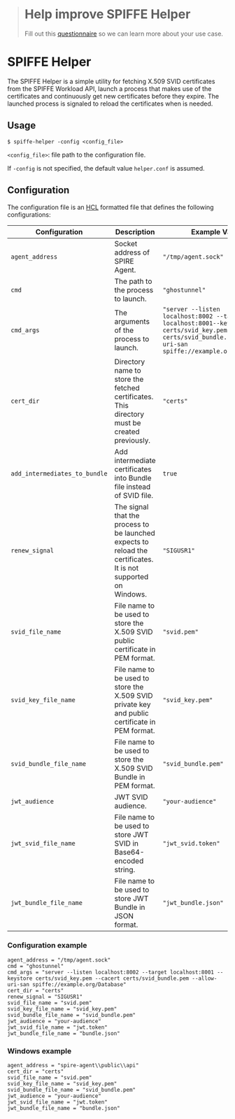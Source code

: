 > # Help improve SPIFFE Helper
>
> Fill out this [questionnaire](https://docs.google.com/forms/d/1MwHyAiLXnGuUpymwBCfBJei25lur2jaD-056L5Hp1Js) so we can learn more about your use case.

# SPIFFE Helper

The SPIFFE Helper is a simple utility for fetching X.509 SVID certificates from the SPIFFE Workload API, launch a process that makes use of the certificates and continuously get new certificates before they expire. The launched process is signaled to reload the certificates when is needed.

## Usage
`$ spiffe-helper -config <config_file>`

`<config_file>`: file path to the configuration file.

If `-config` is not specified, the default value `helper.conf` is assumed. 

## Configuration
The configuration file is an [HCL](https://github.com/hashicorp/hcl) formatted file that defines the following configurations:

 |Configuration             | Description                                                                                    | Example Value |
 |--------------------------|------------------------------------------------------------------------------------------------| ------------- |
 |`agent_address`           | Socket address of SPIRE Agent.                                                                                 | `"/tmp/agent.sock"`  |
 |`cmd`                     | The path to the process to launch.                                                                             | `"ghostunnel"`       |
 |`cmd_args`                | The arguments of the process to launch.                                                                        | `"server --listen localhost:8002 --target localhost:8001--keystore certs/svid_key.pem --cacert certs/svid_bundle.pem --allow-uri-san spiffe://example.org/Database"` |
 |`cert_dir`                | Directory name to store the fetched certificates. This directory must be created previously.                   | `"certs"`            |
 |`add_intermediates_to_bundle`| Add intermediate certificates into Bundle file instead of SVID file.                                        | `true`               |
 |`renew_signal`            | The signal that the process to be launched expects to reload the certificates. It is not supported on Windows. | `"SIGUSR1"`          |
 |`svid_file_name`          | File name to be used to store the X.509 SVID public certificate in PEM format.                                 | `"svid.pem"`         |
 |`svid_key_file_name`      | File name to be used to store the X.509 SVID private key and public certificate in PEM format.                 | `"svid_key.pem"`     |
 |`svid_bundle_file_name`   | File name to be used to store the X.509 SVID Bundle in PEM format.                                             | `"svid_bundle.pem"`  |
 |`jwt_audience`            | JWT SVID audience.                                                                                             | `"your-audience"`    |
 |`jwt_svid_file_name`      | File name to be used to store JWT SVID in Base64-encoded string.                                               | `"jwt_svid.token"`   |
 |`jwt_bundle_file_name`    | File name to be used to store JWT Bundle in JSON format.                                                       | `"jwt_bundle.json"`  |

### Configuration example
```
agent_address = "/tmp/agent.sock"
cmd = "ghostunnel"
cmd_args = "server --listen localhost:8002 --target localhost:8001 --keystore certs/svid_key.pem --cacert certs/svid_bundle.pem --allow-uri-san spiffe://example.org/Database"
cert_dir = "certs"
renew_signal = "SIGUSR1"
svid_file_name = "svid.pem"
svid_key_file_name = "svid_key.pem"
svid_bundle_file_name = "svid_bundle.pem"
jwt_audience = "your-audience"
jwt_svid_file_name = "jwt.token"
jwt_bundle_file_name = "bundle.json"
```

### Windows example
```
agent_address = "spire-agent\\public\\api"
cert_dir = "certs"
svid_file_name = "svid.pem"
svid_key_file_name = "svid_key.pem"
svid_bundle_file_name = "svid_bundle.pem"
jwt_audience = "your-audience"
jwt_svid_file_name = "jwt.token"
jwt_bundle_file_name = "bundle.json"
```